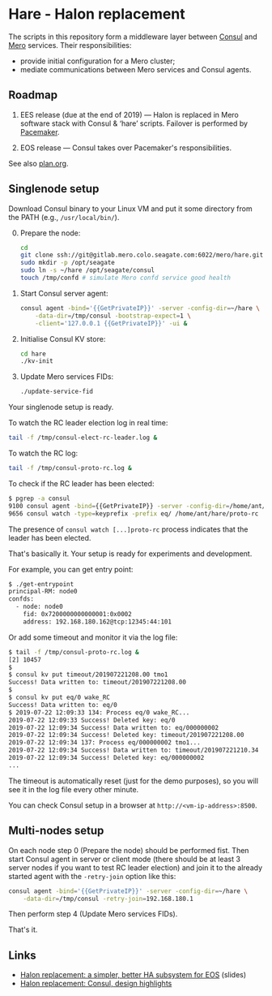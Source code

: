 # Hare - Halon replacement

The scripts in this repository form a middleware layer between [Consul](https://www.consul.io/) and [Mero](http://gitlab.mero.colo.seagate.com/mero/mero) services.  Their responsibilities:

- provide initial configuration for a Mero cluster;
- mediate communications between Mero services and Consul agents.

## Roadmap

1. EES release (due at the end of 2019) — Halon is replaced in Mero software stack with Consul & ‘hare’ scripts.  Failover is performed by [Pacemaker](https://clusterlabs.org/pacemaker/).

2. EOS release — Consul takes over Pacemaker's responsibilities.

See also [plan.org](./plan.org).

## Singlenode setup

Download Consul binary to your Linux VM and put it some directory from the PATH (e.g., `/usr/local/bin/`).

0. Prepare the node:
   ```sh
   cd
   git clone ssh://git@gitlab.mero.colo.seagate.com:6022/mero/hare.git
   sudo mkdir -p /opt/seagate
   sudo ln -s ~/hare /opt/seagate/consul
   touch /tmp/confd # simulate Mero confd service good health
   ```
1. Start Consul server agent:
   ```sh
   consul agent -bind='{{GetPrivateIP}}' -server -config-dir=~/hare \
       -data-dir=/tmp/consul -bootstrap-expect=1 \
       -client='127.0.0.1 {{GetPrivateIP}}' -ui &
   ```
2. Initialise Consul KV store:
   ```sh
   cd hare
   ./kv-init
   ```
3. Update Mero services FIDs:
   ```sh
   ./update-service-fid
   ```

Your singlenode setup is ready.

To watch the RC leader election log in real time:
```sh
tail -f /tmp/consul-elect-rc-leader.log &
```

To watch the RC log:
```sh
tail -f /tmp/consul-proto-rc.log &
```

To check if the RC leader has been elected:
```sh
$ pgrep -a consul
9100 consul agent -bind={{GetPrivateIP}} -server -config-dir=/home/ant/hare -data-dir=/tmp/consul/ -bootstrap-expect=1 -client=127.0.0.1 {{GetPrivateIP}} -ui
9656 consul watch -type=keyprefix -prefix eq/ /home/ant/hare/proto-rc
```
The presence of `consul watch [...]proto-rc` process indicates that the leader has been elected.

That's basically it. Your setup is ready for experiments and development.

For example, you can get entry point:
```sh
$ ./get-entrypoint
principal-RM: node0
confds:
  - node: node0
    fid: 0x7200000000000001:0x0002
    address: 192.168.180.162@tcp:12345:44:101
```

Or add some timeout and monitor it via the log file:
```sh
$ tail -f /tmp/consul-proto-rc.log &
[2] 10457
$
$ consul kv put timeout/201907221208.00 tmo1
Success! Data written to: timeout/201907221208.00
$
$ consul kv put eq/0 wake_RC
Success! Data written to: eq/0
$ 2019-07-22 12:09:33 134: Process eq/0 wake_RC...
2019-07-22 12:09:33 Success! Deleted key: eq/0
2019-07-22 12:09:34 Success! Data written to: eq/000000002
2019-07-22 12:09:34 Success! Deleted key: timeout/201907221208.00
2019-07-22 12:09:34 137: Process eq/000000002 tmo1...
2019-07-22 12:09:34 Success! Data written to: timeout/201907221210.34
2019-07-22 12:09:34 Success! Deleted key: eq/000000002
...
```

The timeout is automatically reset (just for the demo purposes), so you will see it in the log file every other minute.

You can check Consul setup in a browser at `http://<vm-ip-address>:8500`.

## Multi-nodes setup

On each node step 0 (Prepare the node) should be performed fist.  Then start Consul agent in server or client mode (there should be at least 3 server nodes if you want to test RC leader election) and join it to the already started agent with the `-retry-join` option like this:
```sh
consul agent -bind='{{GetPrivateIP}}' -server -config-dir=~/hare \
    -data-dir=/tmp/consul -retry-join=192.168.180.1
```
Then perform step 4 (Update Mero services FIDs).

That's it.

## Links

- [Halon replacement: a simpler, better HA subsystem for EOS](https://docs.google.com/presentation/d/17Pn61WBbTHpeR4NxGtaDfmmHxgoLW9BnQHRW7WJO0gM/view) (slides)
- [Halon replacement: Consul, design highlights](https://docs.google.com/document/d/1cR-BbxtMjGuZPj8NOc95RyFjqmeFsYf4JJ5Hw_tL1zA/view)

